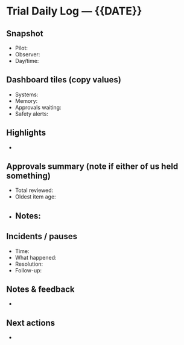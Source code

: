 # Trial Daily Log — {{DATE}}

## Snapshot
- Pilot: 
- Observer: 
- Day/time: 

## Dashboard tiles (copy values)
- Systems: 
- Memory: 
- Approvals waiting: 
- Safety alerts: 

## Highlights
- 

## Approvals summary (note if either of us held something)
- Total reviewed: 
- Oldest item age: 
- Notes:
  - 

## Incidents / pauses
- Time:
- What happened:
- Resolution:
- Follow-up:

## Notes & feedback
- 

## Next actions
- 
